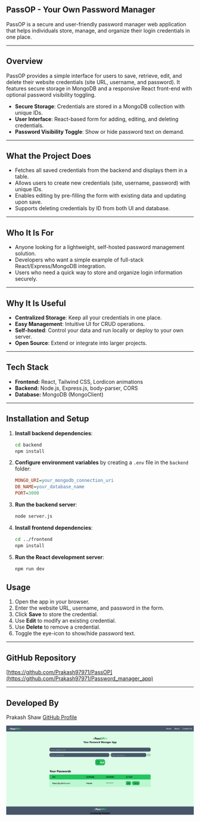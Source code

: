 ## PassOP - Your Own Password Manager

PassOP is a secure and user-friendly password manager web application that helps individuals store, manage, and organize their login credentials in one place.

---

## Overview

PassOP provides a simple interface for users to save, retrieve, edit, and delete their website credentials (site URL, username, and password). It features secure storage in MongoDB and a responsive React front-end with optional password visibility toggling.

- **Secure Storage**: Credentials are stored in a MongoDB collection with unique IDs.
- **User Interface**: React-based form for adding, editing, and deleting credentials.
- **Password Visibility Toggle**: Show or hide password text on demand.

---

## What the Project Does

- Fetches all saved credentials from the backend and displays them in a table.
- Allows users to create new credentials (site, username, password) with unique IDs.
- Enables editing by pre-filling the form with existing data and updating upon save.
- Supports deleting credentials by ID from both UI and database.

---

## Who It Is For

- Anyone looking for a lightweight, self-hosted password management solution.
- Developers who want a simple example of full-stack React/Express/MongoDB integration.
- Users who need a quick way to store and organize login information securely.

---

## Why It Is Useful

- **Centralized Storage**: Keep all your credentials in one place.
- **Easy Management**: Intuitive UI for CRUD operations.
- **Self-hosted**: Control your data and run locally or deploy to your own server.
- **Open Source**: Extend or integrate into larger projects.

---

## Tech Stack

- **Frontend:** React, Tailwind CSS, Lordicon animations
- **Backend:** Node.js, Express.js, body-parser, CORS
- **Database:** MongoDB (MongoClient)

---

## Installation and Setup

1. **Install backend dependencies**:

   ```bash
   cd backend
   npm install
   ```

2. **Configure environment variables** by creating a `.env` file in the `backend` folder:

   ```ini
   MONGO_URI=your_mongodb_connection_uri
   DB_NAME=your_database_name
   PORT=3000
   ```

3. **Run the backend server**:

   ```bash
   node server.js
   ```

4. **Install frontend dependencies**:

   ```bash
   cd ../frontend
   npm install
   ```

5. **Run the React development server**:

   ```bash
   npm run dev
   ```

## Usage

1. Open the app in your browser.
2. Enter the website URL, username, and password in the form.
3. Click **Save** to store the credential.
4. Use **Edit** to modify an existing credential.
5. Use **Delete** to remove a credential.
6. Toggle the eye-icon to show/hide password text.

---

## GitHub Repository

[https://github.com/Prakash97971/PassOP](https://github.com/Prakash97971/Password_manager_app)

---

## Developed By

Prakash Shaw
[GitHub Profile](https://github.com/Prakash97971)

![App Screenshot](assets/Screenshot%202025-06-23%20005931.png)

